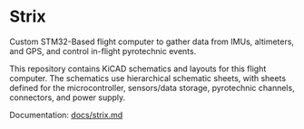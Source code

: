 # Strix
Custom STM32-Based flight computer to gather data from IMUs, altimeters, and GPS, and control in-flight pyrotechnic events.

This repository contains KiCAD schematics and layouts for this flight computer. The schematics use hierarchical schematic sheets, with sheets defined for the microcontroller, sensors/data storage, pyrotechnic channels, connectors, and power supply.

Documentation: [docs/strix.md](docs/strix.md)
